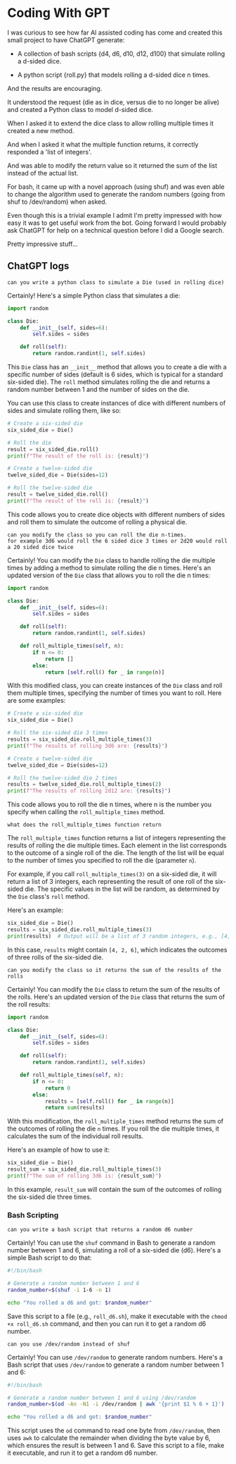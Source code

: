 # Coding With GPT

I was curious to see how far AI assisted coding has come and created this small project to have ChatGPT generate:

+ A collection of bash scripts {d4, d6, d10, d12, d100} that simulate rolling a d-sided dice.

+ A python script {roll.py} that models rolling a d-sided dice n times.

And the results are encouraging.

It understood the request (die as in dice, versus die to no longer be alive) and created a Python class to model d-sided dice.

When I asked it to extend the dice class to allow rolling multiple times it created a new method.

And when I asked it what the multiple function returns, it correctly responded a 'list of integers'.

And was able to modify the return value so it returned the sum of the list instead of the actual list.


For bash, it came up with a novel approach (using shuf) and was even able to change the algorithm used to generate the random numbers (going from shuf to /dev/random) when asked.

Even though this is a trivial example I admit I'm pretty impressed with how easy it was to get useful work from the bot. Going forward I would probably ask ChatGPT for help on a technical question before I did a Google search.

Pretty impressive stuff...


## ChatGPT logs

```
can you write a python class to simulate a Die (used in rolling dice)
```


Certainly! Here's a simple Python class that simulates a die:

```python
import random

class Die:
    def __init__(self, sides=6):
        self.sides = sides

    def roll(self):
        return random.randint(1, self.sides)
```

This `Die` class has an `__init__` method that allows you to create a die with a specific number of sides (default is 6 sides, which is typical for a standard six-sided die). The `roll` method simulates rolling the die and returns a random number between 1 and the number of sides on the die.

You can use this class to create instances of dice with different numbers of sides and simulate rolling them, like so:

```python
# Create a six-sided die
six_sided_die = Die()

# Roll the die
result = six_sided_die.roll()
print(f"The result of the roll is: {result}")

# Create a twelve-sided die
twelve_sided_die = Die(sides=12)

# Roll the twelve-sided die
result = twelve_sided_die.roll()
print(f"The result of the roll is: {result}")
```

This code allows you to create dice objects with different numbers of sides and roll them to simulate the outcome of rolling a physical die.

```
can you modify the class so you can roll the die n-times.
for example 3d6 would roll the 6 sided dice 3 times or 2d20 would roll a 20 sided dice twice
```

Certainly! You can modify the `Die` class to handle rolling the die multiple times by adding a method to simulate rolling the die n times. Here's an updated version of the `Die` class that allows you to roll the die n times:

```python
import random

class Die:
    def __init__(self, sides=6):
        self.sides = sides

    def roll(self):
        return random.randint(1, self.sides)

    def roll_multiple_times(self, n):
        if n <= 0:
            return []
        else:
            return [self.roll() for _ in range(n)]
```

With this modified class, you can create instances of the `Die` class and roll them multiple times, specifying the number of times you want to roll. Here are some examples:

```python
# Create a six-sided die
six_sided_die = Die()

# Roll the six-sided die 3 times
results = six_sided_die.roll_multiple_times(3)
print(f"The results of rolling 3d6 are: {results}")

# Create a twelve-sided die
twelve_sided_die = Die(sides=12)

# Roll the twelve-sided die 2 times
results = twelve_sided_die.roll_multiple_times(2)
print(f"The results of rolling 2d12 are: {results}")
```

This code allows you to roll the die n times, where n is the number you specify when calling the `roll_multiple_times` method.

```
what does the roll_multiple_times function return
```

The `roll_multiple_times` function returns a list of integers representing the results of rolling the die multiple times. Each element in the list corresponds to the outcome of a single roll of the die. The length of the list will be equal to the number of times you specified to roll the die (parameter `n`).

For example, if you call `roll_multiple_times(3)` on a six-sided die, it will return a list of 3 integers, each representing the result of one roll of the six-sided die. The specific values in the list will be random, as determined by the `Die` class's `roll` method.

Here's an example:

```python
six_sided_die = Die()
results = six_sided_die.roll_multiple_times(3)
print(results)  # Output will be a list of 3 random integers, e.g., [4, 2, 6]
```

In this case, `results` might contain `[4, 2, 6]`, which indicates the outcomes of three rolls of the six-sided die.

```
can you modify the class so it returns the sum of the results of the rolls

```

Certainly! You can modify the `Die` class to return the sum of the results of the rolls. Here's an updated version of the `Die` class that returns the sum of the roll results:

```python
import random

class Die:
    def __init__(self, sides=6):
        self.sides = sides

    def roll(self):
        return random.randint(1, self.sides)

    def roll_multiple_times(self, n):
        if n <= 0:
            return 0
        else:
            results = [self.roll() for _ in range(n)]
            return sum(results)
```

With this modification, the `roll_multiple_times` method returns the sum of the outcomes of rolling the die `n` times. If you roll the die multiple times, it calculates the sum of the individual roll results.

Here's an example of how to use it:

```python
six_sided_die = Die()
result_sum = six_sided_die.roll_multiple_times(3)
print(f"The sum of rolling 3d6 is: {result_sum}")
```

In this example, `result_sum` will contain the sum of the outcomes of rolling the six-sided die three times.




### Bash Scripting

```
can you write a bash script that returns a random d6 number

```

Certainly! You can use the `shuf` command in Bash to generate a random number between 1 and 6, simulating a roll of a six-sided die (d6). Here's a simple Bash script to do that:

```bash
#!/bin/bash

# Generate a random number between 1 and 6
random_number=$(shuf -i 1-6 -n 1)

echo "You rolled a d6 and got: $random_number"
```

Save this script to a file (e.g., `roll_d6.sh`), make it executable with the `chmod +x roll_d6.sh` command, and then you can run it to get a random d6 number.

```
can you use /dev/random instead of shuf

```

Certainly! You can use `/dev/random` to generate random numbers. Here's a Bash script that uses `/dev/random` to generate a random number between 1 and 6:

```bash
#!/bin/bash

# Generate a random number between 1 and 6 using /dev/random
random_number=$(od -An -N1 -i /dev/random | awk '{print $1 % 6 + 1}')

echo "You rolled a d6 and got: $random_number"
```

This script uses the `od` command to read one byte from `/dev/random`, then uses `awk` to calculate the remainder when dividing the byte value by 6, which ensures the result is between 1 and 6. Save this script to a file, make it executable, and run it to get a random d6 number.

